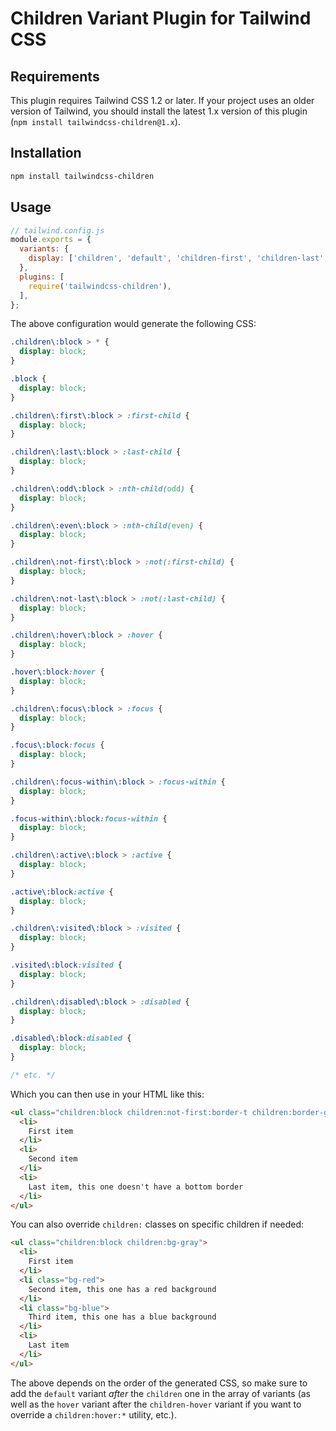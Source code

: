 # Children Variant Plugin for Tailwind CSS

## Requirements

This plugin requires Tailwind CSS 1.2 or later. If your project uses an older version of Tailwind, you should install the latest 1.x version of this plugin (`npm install tailwindcss-children@1.x`).

## Installation

```bash
npm install tailwindcss-children
```

## Usage

```js
// tailwind.config.js
module.exports = {
  variants: {
    display: ['children', 'default', 'children-first', 'children-last', 'children-odd', 'children-even', 'children-not-first', 'children-not-last', 'children-hover', 'hover', 'children-focus', 'focus', 'children-focus-within', 'focus-within', 'children-active', 'active', 'children-visited', 'visited', 'children-disabled', 'disabled', 'responsive'],
  },
  plugins: [
    require('tailwindcss-children'),
  ],
};
```

The above configuration would generate the following CSS:

```css
.children\:block > * {
  display: block;
}

.block {
  display: block;
}

.children\:first\:block > :first-child {
  display: block;
}

.children\:last\:block > :last-child {
  display: block;
}

.children\:odd\:block > :nth-child(odd) {
  display: block;
}

.children\:even\:block > :nth-child(even) {
  display: block;
}

.children\:not-first\:block > :not(:first-child) {
  display: block;
}

.children\:not-last\:block > :not(:last-child) {
  display: block;
}

.children\:hover\:block > :hover {
  display: block;
}

.hover\:block:hover {
  display: block;
}

.children\:focus\:block > :focus {
  display: block;
}

.focus\:block:focus {
  display: block;
}

.children\:focus-within\:block > :focus-within {
  display: block;
}

.focus-within\:block:focus-within {
  display: block;
}

.children\:active\:block > :active {
  display: block;
}

.active\:block:active {
  display: block;
}

.children\:visited\:block > :visited {
  display: block;
}

.visited\:block:visited {
  display: block;
}

.children\:disabled\:block > :disabled {
  display: block;
}

.disabled\:block:disabled {
  display: block;
}

/* etc. */
```

Which you can then use in your HTML like this:

```html
<ul class="children:block children:not-first:border-t children:border-gray children:hover:bg-gray">
  <li>
    First item
  </li>
  <li>
    Second item
  </li>
  <li>
    Last item, this one doesn't have a bottom border
  </li>
</ul>
```

You can also override `children:` classes on specific children if needed:

```html
<ul class="children:block children:bg-gray">
  <li>
    First item
  </li>
  <li class="bg-red">
    Second item, this one has a red background
  </li>
  <li class="bg-blue">
    Third item, this one has a blue background
  </li>
  <li>
    Last item
  </li>
</ul>
```

The above depends on the order of the generated CSS, so make sure to add the `default` variant *after* the `children` one in the array of variants (as well as the `hover` variant after the `children-hover` variant if you want to override a `children:hover:*` utility, etc.).
